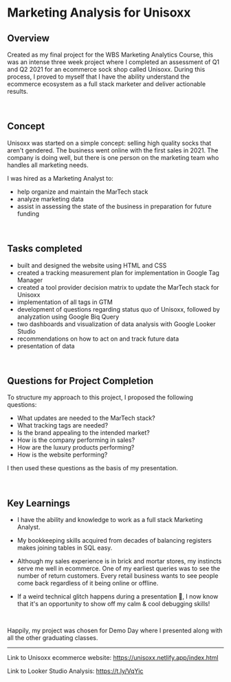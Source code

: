 # Marketing Analysis for Unisoxx

## Overview
Created as my final project for the WBS Marketing Analytics Course, this was an intense three week project where I completed an assessment of Q1 and Q2 2021 for an ecommerce sock shop called Unisoxx. During this process, I proved to myself that I have the ability understand the ecommerce ecosystem as a full stack marketer and deliver actionable results.

$~~~~~~~~~~$

## Concept

Unisoxx was started on a simple concept: selling high quality socks that aren't gendered. 
The business went online with the first sales in 2021. The company is doing well, but there is one person on the marketing team who handles all marketing needs.

I was hired as a Marketing Analyst to: 
- help organize and maintain the MarTech stack
- analyze marketing data 
- assist in assessing the state of the business in preparation for future funding

$~~~~~~~~~~$

## Tasks completed
- built and designed the website using HTML and CSS
- created a tracking measurement plan for implementation in Google Tag Manager
- created a tool provider decision matrix to update the MarTech stack for Unisoxx
- implementation of all tags in GTM
- development of questions regarding status quo of Unisoxx, followed by analyzation using Google Biq Query
- two dashboards and visualization of data analysis with Google Looker Studio
- recommendations on how to act on and track future data 
- presentation of data

$~~~~~~~~~~$

## Questions for Project Completion

To structure my approach to this project, I proposed the following questions:
- What updates are needed to the MarTech stack?
- What tracking tags are needed?
- Is the brand appealing to the intended market?
- How is the company performing in sales?
- How are the luxury products performing?
- How is the website performing?

I then used these questions as the basis of my presentation.

$~~~~~~~~~$

## Key Learnings

- I have the ability and knowledge to work as a full stack Marketing Analyst.
  
- My bookkeeping skills acquired from decades of balancing registers makes joining tables in SQL easy.

- Although my sales experience is in brick and mortar stores, my instincts serve me well in ecommerce. One of my earliest queries was to see the number of return customers. Every retail business wants to see people come back regardless of it being online or offline.
- If a weird technical glitch happens during a presentation 😬, I now know that it's an opportunity to show off my calm & cool debugging skills!

$~~~~~~~~~~$

Happily, my project was chosen for Demo Day where I presented along with all the other graduating classes.

*****

Link to Unisoxx ecommerce website: https://unisoxx.netlify.app/index.html

Link to Looker Studio Analysis: https://t.ly/VqYic


